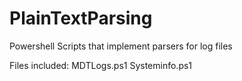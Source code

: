 # PlainTextParsing
Powershell Scripts that implement parsers for log files

Files included:
MDTLogs.ps1
Systeminfo.ps1
